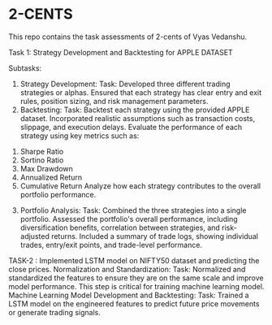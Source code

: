 # 2-CENTS
This repo contains the task assessments of 2-cents of Vyas Vedanshu.

Task 1: Strategy Development and Backtesting for APPLE DATASET

Subtasks:
1. Strategy Development:
Task:
Developed three different trading strategies or alphas.
Ensured that each strategy has clear entry and exit rules, position sizing, and risk management parameters.
2. Backtesting:
Task:
Backtest each strategy using the provided APPLE dataset. Incorporated realistic assumptions such as transaction costs, slippage, and execution delays.
Evaluate the performance of each strategy using key metrics such as:
1) Sharpe Ratio
2) Sortino Ratio
3) Max Drawdown
4) Annualized Return
5) Cumulative Return
Analyze how each strategy contributes to the overall portfolio performance.
3. Portfolio Analysis:
Task:
Combined the three strategies into a single portfolio. Assessed the portfolio's overall performance, including diversification benefits, correlation between strategies, and risk-adjusted returns.
Included a summary of trade logs, showing individual trades, entry/exit points, and trade-level performance.

TASK-2 : Implemented LSTM model on NIFTY50 dataset and predicting the close prices.
Normalization and Standardization:
Task: 
Normalized and standardized the features to ensure they are on the same scale and improve model performance. This step is critical for training machine learning model.
Machine Learning Model Development and Backtesting:
Task:
Trained a LSTM model on the engineered features to predict future price movements or generate trading signals.
